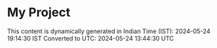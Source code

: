 # My Project

This content is dynamically generated in Indian Time (IST): 2024-05-24 19:14:30 IST
Converted to UTC: 2024-05-24 13:44:30 UTC
